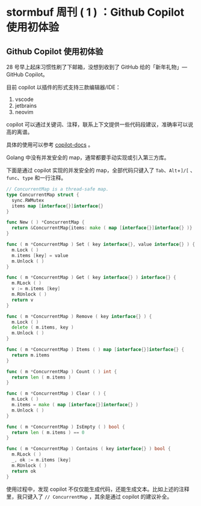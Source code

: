 # stormbuf 周刊 ( 1 ) ：Github Copilot 使用初体验

## Github Copilot 使用初体验
28 号早上起床习惯性刷了下邮箱，没想到收到了 GitHub 给的「新年礼物」— GitHub Copilot。

目前 copilot 以插件的形式支持三款编辑器/IDE：

1.  vscode
2.  jetbrains
3.  neovim

copilot 可以通过关键词、注释，联系上下文提供一些代码段建议，准确率可以说高的离谱。

具体的使用可以参考 [copilot-docs](https://github.com/github/copilot-docs) 。

Golang 中没有并发安全的 map，通常都要手动实现或引入第三方库。

下面是通过 copilot 实现的并发安全的 map，全部代码只键入了 `Tab`、`Alt`+`]/[` 、`func`、`type` 和一行注释。

```go
// ConcurrentMap is a thread-safe map.
type ConcurrentMap struct {
  sync.RWMutex
  items map [interface{}]interface{}
}

func New ( ) *ConcurrentMap {
  return &ConcurrentMap{items: make ( map [interface{}]interface{} )}
}

func ( m *ConcurrentMap ) Set ( key interface{}, value interface{} ) {
  m.Lock ( )
  m.items [key] = value
  m.Unlock ( )
}

func ( m *ConcurrentMap ) Get ( key interface{} ) interface{} {
  m.RLock ( )
  v := m.items [key]
  m.RUnlock ( )
  return v
}

func ( m *ConcurrentMap ) Remove ( key interface{} ) {
  m.Lock ( )
  delete ( m.items, key )
  m.Unlock ( )
}

func ( m *ConcurrentMap ) Items ( ) map [interface{}]interface{} {
  return m.items
}

func ( m *ConcurrentMap ) Count ( ) int {
  return len ( m.items )
}

func ( m *ConcurrentMap ) Clear ( ) {
  m.Lock ( )
  m.items = make ( map [interface{}]interface{} )
  m.Unlock ( )
}

func ( m *ConcurrentMap ) IsEmpty ( ) bool {
  return len ( m.items ) == 0
}

func ( m *ConcurrentMap ) Contains ( key interface{} ) bool {
  m.RLock ( )
  _, ok := m.items [key]
  m.RUnlock ( )
  return ok
}
```

使用过程中，发现 copilot 不仅仅能生成代码，还能生成文本。比如上述的注释里，我只键入了 `// ConcurrentMap` ，其余是通过 copilot 的建议补全。
